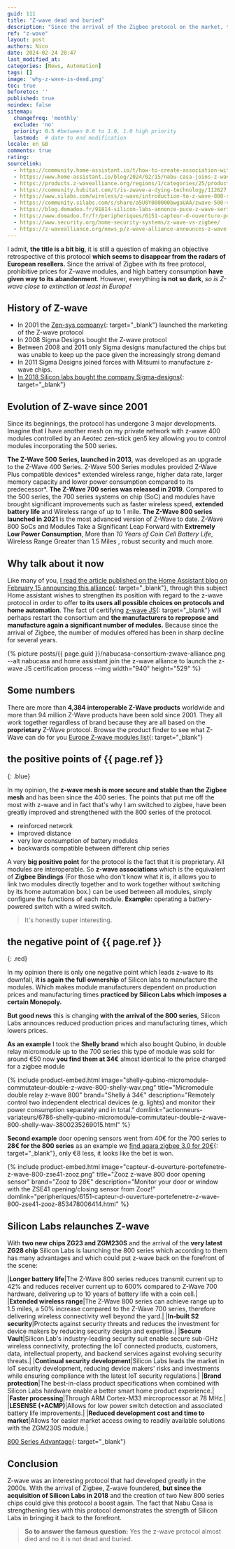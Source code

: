 ```yaml
---
guid: 111
title: "Z-wave dead and buried"
description: "Since the arrival of the Zigbee protocol on the market, the Z-wave protocol seems to be at a standstill, let's take stock of this situation."
ref: "z-wave"
layout: post
authors: Nico
date: 2024-02-24 20:47
last_modified_at: 
categories: [News, Automation]
tags: []
image: 'why-z-wave-is-dead.png'
toc: true
beforetoc: ''
published: true
noindex: false
sitemap:
  changefreq: 'monthly'
  exclude: 'no'
  priority: 0.5 #between 0.0 to 1.0, 1.0 high priority
  lastmod:  # date to end modification
locale: en_GB
comments: true
rating:  
sourcelink:
  - https://community.home-assistant.io/t/how-to-create-association-with-zwave-js-or-zwave-js-ui/621072/2
  - https://www.home-assistant.io/blog/2024/02/15/nabu-casa-joins-z-wave-alliance/
  - https://products.z-wavealliance.org/regions/1/categories/25/products
  - https://community.hubitat.com/t/is-zwave-a-dying-technology/112627
  - https://www.silabs.com/wireless/z-wave/introduction-to-z-wave-800-series
  - https://community.silabs.com/s/share/a5U8Y000000bwgaUAA/zwave-500-vs-700-vs-800-why-use-the-new-800-series-for-smart-home-devices?language=en_US
  - https://blog.domadoo.fr/91814-silicon-labs-annonce-puce-z-wave-serie-800/
  - https://www.domadoo.fr/fr/peripheriques/6151-capteur-d-ouverture-portefenetre-z-wave-800-zse41-zooz-853478006414.html
  - https://www.security.org/home-security-systems/z-wave-vs-zigbee/
  - https://z-wavealliance.org/news_p/z-wave-alliance-announces-z-wave-source-code-project-is-complete-now-open-and-widely-available-to-members/
---
```

I admit, **the title is a bit big**, it is still a question of making an objective retrospective of this protocol **which seems to disappear from the radars of European resellers.** Since the arrival of Zigbee with its free protocol, prohibitive prices for Z-wave modules, and high battery consumption **have given way to its abandonment**. However, everything **is not so dark**, *so is Z-wave close to extinction at least in Europe!*

## History of Z-wave

- In 2001 the [Zen-sys company](http://www.zen-sys.com/){: target="_blank"} launched the marketing of the Z-wave protocol
- In 2008 Sigma Designs bought the Z-wave protocol
- Between 2008 and 2011 only Sigma designs manufactured the chips but was unable to keep up the pace given the increasingly strong demand
- In 2011 Sigma Designs joined forces with Mitsumi to manufacture z-wave chips.
- [In 2018 Silicon labs bought the company Sigma-designs](https://news.silabs.com/2018-04-18-Silicon-Labs-Completes-Acquisition-of-Sigma-Designs-Z-Wave-Business){: target="_blank"}

## Evolution of Z-wave since 2001

Since its beginnings, the protocol has undergone 3 major developments. Imagine that I have another mesh on my private network with z-wave 400 modules controlled by an Aeotec zen-stick gen5 key allowing you to control modules incorporating the 500 series.

**The Z-Wave 500 Series, launched in 2013**, was developed as an upgrade to the Z-Wave 400 Series. Z-Wave 500 Series modules provided Z-Wave Plus compatible devices* extended wireless range, higher data rate, larger memory capacity and lower power consumption compared to its predecessor*.
**The Z-Wave 700 series was released in 2019**. Compared to the 500 series, the 700 series systems on chip (SoC) and modules have brought significant improvements such as faster wireless speed, **extended battery life** and Wireless range of up to 1 mile.
**The Z-Wave 800 series launched in 2021** is the most advanced version of Z-Wave to date. Z-Wave 800 SoCs and Modules Take a Significant Leap Forward with **Extremely Low Power Consumption**, More than *10 Years of Coin Cell Battery Life*, Wireless Range Greater than 1.5 Miles , robust security and much more.

## Why talk about it now

Like many of you, [I read the article published on the Home Assistant blog on February 15 announcing this alliance](https://www.home-assistant.io/blog/2024/02/15/nabu-casa-joins-z-wave-alliance/){: target="_blank"}, through this subject Home assistant wishes to strengthen its position with regard to the z-wave protocol in order to offer **to its users all possible choices on protocols and home automation**. The fact of certifying [z-wave JS](https://github.com/zwave-js){: target="_blank"} will perhaps restart the consortium and **the manufacturers to repropose and manufacture again a significant number of modules.** Because since the arrival of Zigbee, the number of modules offered has been in sharp decline for several years.

{% picture posts/{{ page.guid }}/nabucasa-consortium-zwave-alliance.png --alt nabucasa and home assistant join the z-wave alliance to launch the z-wave JS certification process --img width="940" height="529" %}

## Some numbers

There are more than **4,384 interoperable Z-Wave products** worldwide and more than 94 million Z-Wave products have been sold since 2001. They all work together regardless of brand because they are all based on the **proprietary** Z-Wave protocol.
Browse the product finder to see what Z-Wave can do for you [Europe Z-wave modules list](https://products.z-wavealliance.org/regions/1/categories/25/products){: target="_blank"}

## **the positive points** of {{ page.ref }}
{: .blue}

In my opinion, the **z-wave mesh is more secure and stable than the Zigbee mesh** and has been since the 400 series. The points that put me off the most with z-wave and in fact that's why I am switched to zigbee, have been greatly improved and strengthened with the 800 series of the protocol.
- reinforced network
- improved distance
- very low consumption of battery modules
- backwards compatible between different chip series

A very **big positive point** for the protocol is the fact that it is proprietary. All modules are interoperable. So **z-wave associations** which is the equivalent of **Zigbee Bindings** (For those who don't know what it is, it allows you to link two modules directly together and to work together without switching by its home automation box.) can be used between all modules, simply configure the functions of each module. **Example:** operating a battery-powered switch with a wired switch.

> It's honestly super interesting.

## **the negative point** of {{ page.ref }}
{: .red}

In my opinion there is only one negative point which leads z-wave to its downfall, **it is again the full ownership** of Silicon labs to manufacture the modules. Which makes module manufacturers dependent on production prices and manufacturing times **practiced by Silicon Labs which imposes a certain Monopoly.**

**But good news** this is changing **with the arrival of the 800 series**, Silicon Labs announces reduced production prices and manufacturing times, which lowers prices.

**As an example** I took the **Shelly brand** which also bought Qubino, in double relay micromodule up to the 700 series this type of module was sold for around €50 now **you find them at 34€** almost identical to the price charged for a zigbee module 

{% include product-embed.html image="shelly-qubino-micromodule-commutateur-double-z-wave-800-shelly-wav.png" title="Micromodule double relay z-wave 800" brand="Shelly à 34€" description="Remotely control two independent electrical devices (e.g. lights) and monitor their power consumption separately and in total." domlink="actionneurs-variateurs/6786-shelly-qubino-micromodule-commutateur-double-z-wave-800-shelly-wav-3800235269015.html" %}

**Second example** door opening sensors went from 40€ for the 700 series to **28€ for the 800 series** as an example we [find aqara zigbee 3.0 for 20€](https://www.domadoo.fr/fr/detecteurs/6707-detecteur-d-ouverture-portefenetre-zigbee-30-door-and-window-sensor-t1-aqara.html?domid=39){: target="_blank"}, only €8 less, it looks like the bet is won.

{% include product-embed.html image="capteur-d-ouverture-portefenetre-z-wave-800-zse41-zooz.png" title="Zooz z-wave 800 door opening sensor" brand="Zooz to 28€" description="Monitor your door or window with the ZSE41 opening/closing sensor from Zooz!" domlink="peripheriques/6151-capteur-d-ouverture-portefenetre-z-wave-800-zse41-zooz-853478006414.html" %}

## Silicon Labs relaunches Z-wave

With **two new chips ZG23 and ZGM230S** and the arrival of the **very latest ZG28 chip** Silicon Labs is launching the 800 series which according to them has many advantages and which could put z-wave back on the forefront of the scene:

|**Longer battery life**|The Z-Wave 800 series reduces transmit current up to 42% and reduces receiver current up to 600% compared to Z-Wave 700 hardware, delivering up to 10 years of battery life with a coin cell.|
|**Extended wireless range**|The Z-Wave 800 series can achieve range up to 1.5 miles, a 50% increase compared to the Z-Wave 700 series, therefore delivering wireless connectivity well beyond the yard.|
|**In-built S2 security**|Protects against security threats and reduces the investment for device makers by reducing security design and expertise.|
|**Secure Vault**|Silicon Lab's industry-leading security suit enable secure sub-GHz wireless connectivity, protecting the IoT connected products, customers, data, intellectual property, and backend services against evolving security threats.|
|**Continual security development**|Silicon Labs leads the market in IoT security development, reducing device makers' risks and investments while ensuring compliance with the latest IoT security regulations.|
|**Brand protection**|The best-in-class product specifications when combined with Silicon Labs hardware enable a better smart home product experience.|
|**Faster processing**|Through ARM Cortex-M33 mircroprocessor at 78 MHz.|
|**LESENSE (+ACMP)**|Allows for low power switch detection and associated battery life improvements.|
|**Reduced development cost and time to market**|Allows for easier market access owing to readily available solutions with the ZGM230S module.|

[800 Series Advantage](https://www.silabs.com/wireless/z-wave/introduction-to-z-wave-800-series){: target="_blank"}


## Conclusion

Z-wave was an interesting protocol that had developed greatly in the 2000s. With the arrival of Zigbee, Z-wave foundered, **but since the acquisition of Silicon Labs in 2018** and the creation of two New 800 series chips could give this protocol a boost again. The fact that Nabu Casa is strengthening ties with this protocol demonstrates the strength of Silicon Labs in bringing it back to the forefront.

> **So to answer the famous question:** Yes the z-wave protocol almost died and no it is not dead and buried.
